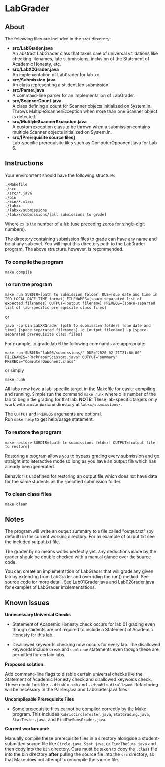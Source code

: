 # LabGrader

## About

The following files are included in the src/ directory:
- **src/LabGrader.java**  
  An abstract LabGrader class that takes care of universal validations
  like checking filenames, late submissions, inclusion of the Statement
  of Academic Honesty, etc.
- **src/LabXXGrader.java**  
  An implementation of LabGrader for lab xx.
- **src/Submission.java**  
  An class representing a student lab submission.
- **src/Parser.java**  
  A command-line parser for an implementation of LabGrader.
- **src/ScannerCount.java**  
  A class defining a count for Scanner objects initialized on
  System.in. Throws MultipleScannerException when more than one Scanner
  object is detected.
- **src/MultipleScannerException.java**  
  A custom exception class to be thrown when a submission contains
  multiple Scanner objects initialized on System.in.
- **src/\[Prerequisite source files\]**  
  Lab-specific prerequisite files such as ComputerOpponent.java for
  Lab 6.

## Instructions

Your environment should have the following structure:

```
./Makefile  
./src  
./src/*.java  
./bin  
./bin/*.class  
./labxx  
./labxx/submissions  
./labxx/submissions/[all submissions to grade]
```
Where `xx` is the number of a lab (use preceding zeros for single-digit numbers).

The directory containing submission files to grade can have
any name and be at any sublevel. You will input this directory
path to the LabGrader program. The above structure, however, is
recommended.

### To compile the program

  `make compile`

### To run the program

  `make run SUBDIR=[path to submission folder] DUE=[due date and time in ISO_LOCAL_DATE_TIME format] FILENAMES=[space-separated list of expected filenames] OUTPUT=[output filename] PREREQS=[space-separted list of lab-specific prerequisite class files]`

  or

  `java -cp bin LabXXGrader [path to submission folder] [due date and time] [space-separated filenames] -o [output filename] -p [space-separated prerequisite class files]`

  For example, to grade lab 6 the following commands are appropriate:

  `make run SUBDIR="lab06/submissions/" DUE="2020-02-21T21:00:00" FILENAMES="RockPaperScissors.java" OUTPUT="summary" PREREQS="ComputerOpponent.class"`
  
  or simply
  
  `make run6`

  All labs now have a lab-specific target in the Makefile for easier
  compiling and running. Simple run the command `make runx` where x is
  number of the lab to begin the grading for that lab.
  **NOTE:** These lab-specific targets only work with a submissions
  directory at `labxx/submissions/`.
  
  The `OUTPUT` and `PREREQS` arguments are optional.  
  Run `make help` to get help/usage statement.
  
### To restore the program

  `make restore SUBDIR=[path to submissions folder] OUTPUT=[output file to restore]`
  
  Restoring a program allows you to bypass grading every submission and go straight into 
  interactive mode so long as you have an output file which has already been generated.
  
  Behavior is undefined for restoring an output file which does not have data for the same
  students as the specified submission folder.

### To clean class files

  `make clean`

## Notes

The program will write an output summary to a file called "output.txt" (by
default) in the current working directory. For an example of output.txt see the
included output.txt file.

The grader by no means works perfectly yet. Any deductions made by the
grader should be double checked with a manual glance over the source code.

You can create an implementation of LabGrader that will grade any given lab
by extending from LabGrader and overriding the run() method. See source code
for more detail. See Lab01Grader.java and Lab02Grader.java for examples
of LabGrader implementations.

## Known Issues

**Unnecessary Universal Checks**

- Statement of Academic Honesty check occurs for lab 01 grading even though students
are not required to include a Statement of Academic Honesty for this lab.

- Disallowed keywords checking now occurs for every lab. The disallowed keywords include
`break` and `continue` statements even though these are permitted for certain labs.

**Proposed solution:**

Add command-line flags to disable certain universal checks like the Statement of
Academic Honesty check and disallowed keywords check. These could look like `--disable-sah`
and `--disable-disallowed`. Refactoring will be necessary in the Parser.java and
LabGrader.java files.

**Uncompileable Prerequisite Files**

- Some prerequisite files cannot be compiled correctly by the Make program. This includes
`RubricCircleTester.java`, `StatGrading.java`, `StatTester.java`, and `FindTheSumsGrader.java`.

**Current workaround:**

Manually compile these prerequisite files in a directory alongside a student-submitted
source file like `Circle.java`, `Stat.java`, or `FindTheSums.java` and then copy 
into the `bin` directory. Care must be taken to copy the `.class` file into the bin 
directory **after** pulling the source file into the `src` directory, so that Make
does not attempt to recompile the source file.
